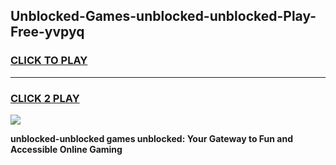 
## Unblocked-Games-unblocked-unblocked-Play-Free-yvpyq
<h3>
<a href="https://premium76.site?title=unblocked-unblocked&ref=20M">CLICK TO PLAY</a></h3>
<hr>

<h3>
<a href="https://premium76.site?title=unblocked-unblocked&ref=20M">CLICK 2 PLAY</a>
  
</h3>

<a href="https://premium76.site?title=unblocked-unblocked&ref=19M"><img src="https://clearcache.store/games.png"></a>


**unblocked-unblocked games unblocked: Your Gateway to Fun and Accessible Online Gaming**
